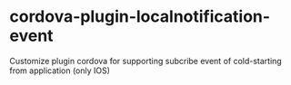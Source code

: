 # cordova-plugin-localnotification-event
Customize plugin cordova for supporting subcribe event of cold-starting from application (only IOS)

